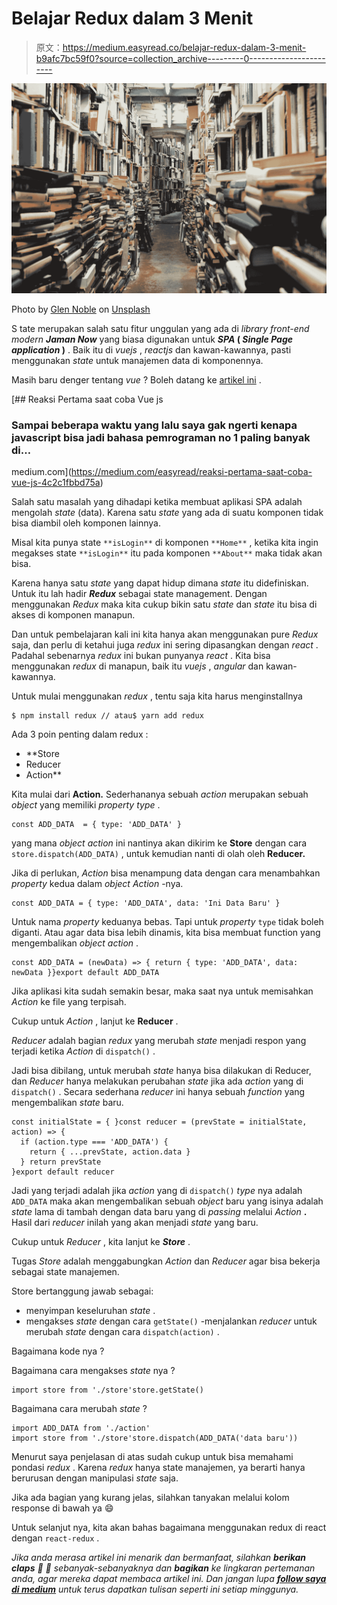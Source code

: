 # Belajar Redux dalam 3 Menit

> 原文：<https://medium.easyread.co/belajar-redux-dalam-3-menit-b9afc7bc59f0?source=collection_archive---------0----------------------->

![](img/ba2dbb3028bd35ce8f94d790254da795.png)

Photo by [Glen Noble](https://unsplash.com/@glennoble?utm_source=medium&utm_medium=referral) on [Unsplash](https://unsplash.com?utm_source=medium&utm_medium=referral)

S tate merupakan salah satu fitur unggulan yang ada di *library front-end modern* ***Jaman Now*** yang biasa digunakan untuk ***SPA* ( *Single Page application* )** . Baik itu di *vuejs* , *reactjs* dan kawan-kawannya, pasti menggunakan *state* untuk manajemen data di komponennya.

Masih baru denger tentang *vue* ? Boleh datang ke [artikel ini](https://medium.com/easyread/reaksi-pertama-saat-coba-vue-js-4c2c1fbbd75a) .

[](https://medium.com/easyread/reaksi-pertama-saat-coba-vue-js-4c2c1fbbd75a) [## Reaksi Pertama saat coba Vue js

### Sampai beberapa waktu yang lalu saya gak ngerti kenapa javascript bisa jadi bahasa pemrograman no 1 paling banyak di…

medium.com](https://medium.com/easyread/reaksi-pertama-saat-coba-vue-js-4c2c1fbbd75a) 

Salah satu masalah yang dihadapi ketika membuat aplikasi SPA adalah mengolah *state* (data). Karena satu *state* yang ada di suatu komponen tidak bisa diambil oleh komponen lainnya.

Misal kita punya state `**isLogin**` di komponen `**Home**` , ketika kita ingin megakses state `**isLogin**` itu pada komponen `**About**` maka tidak akan bisa.

Karena hanya satu *state* yang dapat hidup dimana *state* itu didefiniskan. Untuk itu lah hadir ***Redux*** sebagai state management. Dengan menggunakan *Redux* maka kita cukup bikin satu *state* dan *state* itu bisa di akses di komponen manapun.

Dan untuk pembelajaran kali ini kita hanya akan menggunakan pure *Redux* saja, dan perlu di ketahui juga *redux* ini sering dipasangkan dengan *react* . Padahal sebenarnya *redux* ini bukan punyanya *react* . Kita bisa menggunakan *redux* di manapun, baik itu *vuejs* , *angular* dan kawan-kawannya.

Untuk mulai menggunakan *redux* , tentu saja kita harus menginstallnya

```
$ npm install redux // atau$ yarn add redux
```

Ada 3 poin penting dalam redux :
- **Store
- Reducer
- Action**

Kita mulai dari **Action.** Sederhananya sebuah *action* merupakan sebuah *object* yang memiliki *property* *type* .

```
const ADD_DATA  = { type: 'ADD_DATA' }
```

yang mana *object* *action* ini nantinya akan dikirim ke **Store** dengan cara `store.dispatch(ADD_DATA)` , untuk kemudian nanti di olah oleh **Reducer.**

Jika di perlukan, *Action* bisa menampung data dengan cara menambahkan *property* kedua dalam *object* *Action* -nya.

```
const ADD_DATA = { type: 'ADD_DATA', data: 'Ini Data Baru' }
```

Untuk nama *property* keduanya bebas. Tapi untuk *property* `type` tidak boleh diganti. Atau agar data bisa lebih dinamis, kita bisa membuat function yang mengembalikan *object action* .

```
const ADD_DATA = (newData) => { return { type: 'ADD_DATA', data: newData }}export default ADD_DATA
```

Jika aplikasi kita sudah semakin besar, maka saat nya untuk memisahkan *Action* ke file yang terpisah.

Cukup untuk *Action* , lanjut ke **Reducer** .

*Reducer* adalah bagian *redux* yang merubah *state* menjadi respon yang terjadi ketika *Action* di `dispatch()` .

Jadi bisa dibilang, untuk merubah *state* hanya bisa dilakukan di Reducer, dan *Reducer* hanya melakukan perubahan *state* jika ada *action* yang di `dispatch()` . Secara sederhana *reducer* ini hanya sebuah *function* yang mengembalikan *state* baru.

```
const initialState = { }const reducer = (prevState = initialState, action) => {
  if (action.type === 'ADD_DATA') {
    return { ...prevState, action.data }
  } return prevState
}export default reducer
```

Jadi yang terjadi adalah jika *action* yang di `dispatch()` *type* nya adalah `ADD_DATA` maka akan mengembalikan sebuah *object* baru yang isinya adalah *state* lama di tambah dengan data baru yang di *passing* melalui *Action* **.** Hasil dari *reducer* inilah yang akan menjadi *state* yang baru.

Cukup untuk *Reducer* , kita lanjut ke ***Store*** .

Tugas *Store* adalah menggabungkan *Action* dan *Reducer* agar bisa bekerja sebagai state manajemen.

Store bertanggung jawab sebagai:
- menyimpan keseluruhan *state* .
- mengakses *state* dengan cara `getState()` -menjalankan *reducer* untuk merubah *state* dengan cara `dispatch(action)` .

Bagaimana kode nya ?

Bagaimana cara mengakses *state* nya ?

```
import store from './store'store.getState()
```

Bagaimana cara merubah *state* ?

```
import ADD_DATA from './action'
import store from './store'store.dispatch(ADD_DATA('data baru'))
```

Menurut saya penjelasan di atas sudah cukup untuk bisa memahami pondasi *redux* . Karena *redux* hanya state manajemen, ya berarti hanya berurusan dengan manipulasi *state* saja.

Jika ada bagian yang kurang jelas, silahkan tanyakan melalui kolom response di bawah ya 😄

Untuk selanjut nya, kita akan bahas bagaimana menggunakan redux di react dengan `react-redux` .

*Jika anda merasa artikel ini menarik dan bermanfaat, silahkan* ***berikan claps*** *👏 👏 sebanyak-sebanyaknya dan* ***bagikan*** *ke lingkaran pertemanan anda, agar mereka dapat membaca artikel ini. Dan jangan lupa* [***follow saya di medium***](https://medium.com/@haidarafifmaulana) *untuk terus dapatkan tulisan seperti ini setiap minggunya.*